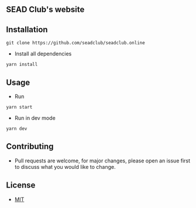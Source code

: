 ## SEAD Club's website

## Installation

```shell
git clone https://github.com/seadclub/seadclub.online
```

- Install all dependencies

```
yarn install
```

## Usage

- Run

```
yarn start
```

- Run in dev mode

```
yarn dev
```

## Contributing

- Pull requests are welcome, for major changes, please open an issue first to
  discuss what you would like to change.

## License

- [MIT](https://choosealicense.com/licenses/mit/)
